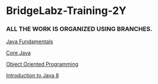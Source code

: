 # BridgeLabz-Training-2Y

### ALL THE WORK IS ORGANIZED USING BRANCHES.

[Java Fundamentals](https://github.com/Zmy-Shaurya/BridgeLabz-Training-2Y/tree/java)

[Core Java](https://github.com/Zmy-Shaurya/BridgeLabz-Training-2Y/tree/core)

[Object Oriented Programming](https://github.com/Zmy-Shaurya/BridgeLabz-Training-2Y/tree/oops)

[Introduction to Java 8](https://github.com/Zmy-Shaurya/BridgeLabz-Training-2Y/tree/java8)
